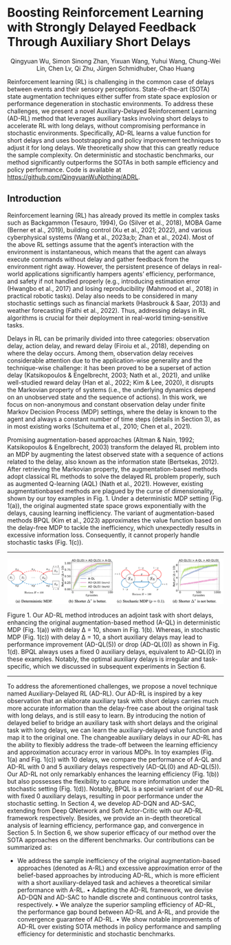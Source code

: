 # Boosting Reinforcement Learning with Strongly Delayed Feedback Through Auxiliary Short Delays

<center>
    Qingyuan Wu, Simon Sinong Zhan, Yixuan Wang, Yuhui Wang, Chung-Wei Lin, Chen Lv, Qi Zhu, Jürgen Schmidhuber, Chao Huang
</center>

Reinforcement learning (RL) is challenging in the common case of delays between events and their sensory perceptions. State-of-the-art (SOTA) state augmentation techniques either suffer from state space explosion or performance degeneration in stochastic environments. To address these challenges, we present a novel Auxiliary-Delayed Reinforcement Learning (AD-RL) method that leverages auxiliary tasks involving short delays to accelerate RL with long delays, without compromising performance in stochastic environments. Specifically, AD-RL learns a value function for short delays and uses bootstrapping and policy improvement techniques to adjust it for long delays. We theoretically show that this can greatly reduce the sample complexity. On deterministic and stochastic benchmarks, our method significantly outperforms the SOTAs in both sample efficiency and policy performance. Code is available at https://github.com/QingyuanWuNothing/ADRL.

## Introduction

Reinforcement learning (RL) has already proved its mettle in complex tasks such as Backgammon (Tesauro, 1994), Go (Silver et al., 2018), MOBA Game (Berner et al., 2019), building control (Xu et al., 2021; 2022), and various cyberphysical systems (Wang et al., 2023a;b; Zhan et al., 2024). Most of the above RL settings assume that the agent’s interaction with the environment is instantaneous, which means that the agent can always execute commands without delay and gather feedback from the environment right away. However, the persistent presence of delays in real-world applications significantly hampers agents’ efficiency, performance, and safety if not handled properly (e.g., introducing estimation error (Hwangbo et al., 2017) and losing reproducibility (Mahmood et al., 2018) in practical robotic tasks). Delay also needs to be considered in many stochastic settings such as financial markets (Hasbrouck & Saar, 2013) and weather forecasting (Fathi et al., 2022). Thus, addressing delays in RL algorithms is crucial for their deployment in real-world timing-sensitive tasks.

Delays in RL can be primarily divided into three categories: observation delay, action delay, and reward delay (Firoiu et al., 2018), depending on where the delay occurs. Among them, observation delay receives considerable attention due to the application-wise generality and the technique-wise challenge: it has been proved to be a superset of action delay (Katsikopoulos & Engelbrecht, 2003; Nath et al., 2021), and unlike well-studied reward delay (Han et al., 2022; Kim & Lee, 2020), it disrupts the Markovian property of systems (i.e., the underlying dynamics depend on an unobserved state and the sequence of actions). In this work, we focus on non-anonymous and constant observation delay under finite Markov Decision Process (MDP) settings, where the delay is known to the agent and always a constant number of time steps (details in Section 3), as in most existing works (Schuitema et al., 2010; Chen et al., 2021).

Promising augmentation-based approaches (Altman & Nain, 1992; Katsikopoulos & Engelbrecht, 2003) transform the delayed RL problem into an MDP by augmenting the latest observed state with a sequence of actions related to the delay, also known as the information state (Bertsekas, 2012). After retrieving the Markovian property, the augmentation-based methods adopt classical RL methods to solve the delayed RL problem properly, such as augmented Q-learning (AQL) (Nath et al., 2021). However, existing augmentationbased methods are plagued by the curse of dimensionality, shown by our toy examples in Fig. 1. Under a deterministic MDP setting (Fig. 1(a)), the original augmented state space grows exponentially with the delays, causing learning inefficiency. The variant of augmentation-based methods BPQL (Kim et al., 2023) approximates the value function based on the delay-free MDP to tackle the inefficiency, which unexpectedly results in excessive information loss. Consequently, it cannot properly handle stochastic tasks (Fig. 1(c)).

---

![image-20250507093005462](./image/image-20250507093005462.png)

Figure 1. Our AD-RL method introduces an adjoint task with short delays, enhancing the original augmentation-based method (A-QL) in deterministic MDP (Fig. 1(a)) with delay ∆ = 10, shown in Fig. 1(b). Whereas, in stochastic MDP (Fig. 1(c)) with delay ∆ = 10, a short auxiliary delays may lead to performance improvement (AD-QL(5)) or drop (AD-QL(0)) as shown in Fig. 1(d). BPQL always uses a fixed 0 auxiliary delays, equivalent to AD-QL(0) in these examples. Notably, the optimal auxiliary delays is irregular and task-specific, which we discussed in subsequent experiments in Section 6.

---

To address the aforementioned challenges, we propose a novel technique named Auxiliary-Delayed RL (AD-RL). Our AD-RL is inspired by a key observation that an elaborate auxiliary task with short delays carries much more accurate information than the delay-free case about the original task with long delays, and is still easy to learn. By introducing the notion of delayed belief to bridge an auxiliary task with short delays and the original task with long delays, we can learn the auxiliary-delayed value function and map it to the original one. The changeable auxiliary delays in our AD-RL has the ability to flexibly address the trade-off between the learning efficiency and approximation accuracy error in various MDPs. In toy examples (Fig. 1(a) and Fig. 1(c)) with 10 delays, we compare the performance of A-QL and AD-RL with 0 and 5 auxiliary delays respectively (AD-QL(0) and AD-QL(5)). Our AD-RL not only remarkably enhances the learning efficiency (Fig. 1(b)) but also possesses the flexibility to capture more information under the stochastic setting (Fig. 1(d)). Notably, BPQL is a special variant of our AD-RL with fixed 0 auxiliary delays, resulting in poor performance under the stochastic setting. In Section 4, we develop AD-DQN and AD-SAC, extending from Deep QNetwork and Soft Actor-Critic with our AD-RL framework respectively. Besides, we provide an in-depth theoretical analysis of learning efficiency, performance gap, and convergence in Section 5. In Section 6, we show superior efficacy of our method over the SOTA approaches on the different benchmarks. Our contributions can be summarized as:

- We address the sample inefficiency of the original augmentation-based approaches (denoted as A-RL) and excessive approximation error of the belief-based approaches by introducing AD-RL, which is more efficient with a short auxiliary-delayed task and achieves a theoretical similar performance with A-RL. • Adapting the AD-RL framework, we devise AD-DQN and AD-SAC to handle discrete and continuous control tasks, respectively. • We analyze the superior sampling efficiency of AD-RL, the performance gap bound between AD-RL and A-RL, and provide the convergence guarantee of AD-RL. • We show notable improvements of AD-RL over existing SOTA methods in policy performance and sampling efficiency for deterministic and stochastic benchmarks.